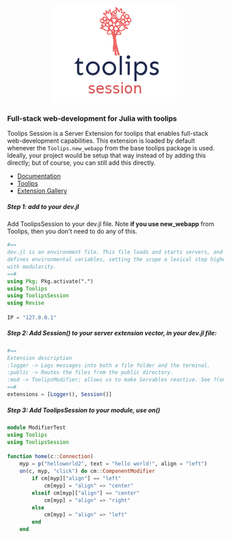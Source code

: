 <div align = "center"><img src = "https://github.com/ChifiSource/image_dump/blob/main/toolips/toolipssession.png" href = "https://toolips.app"></img></div>

### Full-stack web-development for Julia with toolips
Toolips Session is a Server Extension for toolips that enables full-stack web-development capabilities. This extension is loaded by default whenever the `Toolips.new_webapp` from the base toolips package is used. Ideally, your project would be setup that way instead of by adding this directly; but of course, you can still add this directly.
- [Documentation](https://doc.toolips.app/toolips_session/)
- [Toolips](https://github.com/ChifiSource/Toolips.jl)
- [Extension Gallery](https://toolips.app/?page=gallery&selected=session)
##### Step 1: add to your dev.jl
Add ToolipsSession to your dev.jl file. Note **if you use new_webapp** from Toolips, then you don't need to do any of this.
```julia
#==
dev.jl is an environment file. This file loads and starts servers, and
defines environmental variables, setting the scope a lexical step higher
with modularity.
==#
using Pkg; Pkg.activate(".")
using Toolips
using ToolipsSession
using Revise

IP = "127.0.0.1"
```
##### Step 2: Add Session() to your server extension vector, in your dev.jl file:
```julia
#==
Extension description
:logger -> Logs messages into both a file folder and the terminal.
:public -> Routes the files from the public directory.
:mod -> ToolipsModifier; allows us to make Servables reactive. See ?(on)
==#
extensions = [Logger(), Session()]
```
##### Step 3: Add ToolipsSession to your module, use on()
```julia
module ModifierTest
using Toolips
using ToolipsSession

function home(c::Connection)
    myp = p("helloworld2", text = "hello world!", align = "left")
    on(c, myp, "click") do cm::ComponentModifier
        if cm[myp]["align"] == "left"
            cm[myp] = "align" => "center"
        elseif cm[myp]["align"] == "center"
            cm[myp] = "align" => "right"
        else
            cm[myp] = "align" => "left"
        end
    end
```
